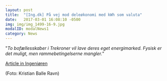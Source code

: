 ```yaml
---
layout: post
title:  "[Ing.dk] På vej mod deleøkonomi med kWh som valuta"
date:   2017-03-01 16:08:10 -0500
img: img/img_1499-16-9.jpg
modalID: modalNews1
category: News
---
```




"*To bofællesskaber i Trekroner vil lave deres eget energimarked. Fysisk er det muligt, men rammebetingelserne mangler.*"

[Article in Ingeniøren](https://ing.dk/artikel/pa-vej-mod-deleokonomi-med-kwh-valuta-194411)

(Foto: Kristian Balle Ravn)
